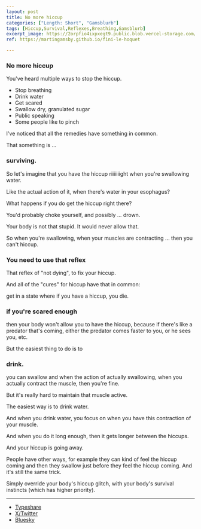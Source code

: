 ```yaml
---
layout: post
title: No more hiccup
categories: ["Length: Short", "Gamsblurb"]
tags: [Hiccup,Survival,Reflexes,Breathing,Gamsblurb]
excerpt_image: https://2orpfio4ixpxegt9.public.blob.vercel-storage.com/blogPost/cm2rmcbkc009sl80cutci2oc6/preview-image-1v66GHDdkYaJ8Ey4ClZMfAmXyH6NBt.png
ref: https://martingamsby.github.io/fini-le-hoquet

---
```


### **No more hiccup**

You've heard multiple ways to stop the hiccup.

- Stop breathing 
- Drink water
- Get scared
- Swallow dry, granulated sugar
- Public speaking
- Some people like to pinch

I've noticed that all the remedies have something in common.

That something is ... 

### surviving.

So let's imagine that you have the hiccup riiiiiiight when you're swallowing water.

Like the actual action of it, when there's water in your esophagus?

What happens if you do get the hiccup right there?

You'd probably choke yourself, and possibly … drown.

Your body is not that stupid.
It would never allow that.

So when you're swallowing, when your muscles are contracting ... then you can't hiccup.

### You need to use that reflex

That reflex of "not dying", to fix your hiccup.

And all of the "cures" for hiccup have that in common:

get in a state where if you have a hiccup, you die.

### if you're scared enough

then your body won't allow you to have the hiccup, because if there's like a predator that's coming, either the
predator comes faster to you, or he sees you, etc.

But the easiest thing to do is to 

### drink.

you can swallow and when the action of actually swallowing, when you actually contract the muscle, then you're fine.

But it's really hard to maintain that muscle active.

The easiest way is to drink water.

And when you drink water, you focus on when you have this contraction of your muscle.

And when you do it long enough, then it gets longer between the hiccups.

And your hiccup is going away.

People have other ways, for example they can kind of feel the hiccup coming and then they swallow just before they feel the
hiccup coming. And it's still the same trick.

Simply override your body's hiccup glitch, with your body's survival instincts (which has higher priority).


---

- [Typeshare](https://typeshare.co/martingamsby/posts/no-more-hiccup)
- [X/Twitter](https://x.com/Martin_Gamsby/status/1850528641098121588)
- [Bluesky](https://bsky.app/profile/martingamsby.bsky.social/post/3l7ipdnug5i2s)

